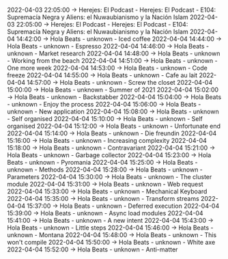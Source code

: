 2022-04-03 22:05:00 -> Herejes: El Podcast - Herejes: El Podcast - E104: Supremacía Negra y Aliens: el Nuwaubianismo y la Nación Islam
2022-04-03 22:05:00 -> Herejes: El Podcast - Herejes: El Podcast - E104: Supremacía Negra y Aliens: el Nuwaubianismo y la Nación Islam
2022-04-04 14:42:00 -> Hola Beats - unknown - Iced coffee
2022-04-04 14:44:00 -> Hola Beats - unknown - Espresso
2022-04-04 14:46:00 -> Hola Beats - unknown - Market research
2022-04-04 14:48:00 -> Hola Beats - unknown - Working from the beach
2022-04-04 14:51:00 -> Hola Beats - unknown - One more week
2022-04-04 14:53:00 -> Hola Beats - unknown - Code freeze
2022-04-04 14:55:00 -> Hola Beats - unknown - Cafe au lait
2022-04-04 14:57:00 -> Hola Beats - unknown - Screw the closet
2022-04-04 15:00:00 -> Hola Beats - unknown - Summer of 2021
2022-04-04 15:02:00 -> Hola Beats - unknown - Backstabber
2022-04-04 15:04:00 -> Hola Beats - unknown - Enjoy the process
2022-04-04 15:06:00 -> Hola Beats - unknown - New application
2022-04-04 15:08:00 -> Hola Beats - unknown - Self organised
2022-04-04 15:10:00 -> Hola Beats - unknown - Self organised
2022-04-04 15:12:00 -> Hola Beats - unknown - Unfortunate end
2022-04-04 15:14:00 -> Hola Beats - unknown - Die freundin
2022-04-04 15:16:00 -> Hola Beats - unknown - Increasing complexity
2022-04-04 15:18:00 -> Hola Beats - unknown - Contravariant
2022-04-04 15:21:00 -> Hola Beats - unknown - Garbage collector
2022-04-04 15:23:00 -> Hola Beats - unknown - Pyromania
2022-04-04 15:25:00 -> Hola Beats - unknown - Methods
2022-04-04 15:28:00 -> Hola Beats - unknown - Parameters
2022-04-04 15:30:00 -> Hola Beats - unknown - The cluster module
2022-04-04 15:31:00 -> Hola Beats - unknown - Web request
2022-04-04 15:33:00 -> Hola Beats - unknown - Mechanical Keyboard
2022-04-04 15:35:00 -> Hola Beats - unknown - Transform streams
2022-04-04 15:37:00 -> Hola Beats - unknown - Deferred execution
2022-04-04 15:39:00 -> Hola Beats - unknown - Async load modules
2022-04-04 15:41:00 -> Hola Beats - unknown - A new intent
2022-04-04 15:43:00 -> Hola Beats - unknown - Little steps
2022-04-04 15:46:00 -> Hola Beats - unknown - Montana
2022-04-04 15:48:00 -> Hola Beats - unknown - This won't compile
2022-04-04 15:50:00 -> Hola Beats - unknown - White axe
2022-04-04 15:52:00 -> Hola Beats - unknown - Anti-matter
